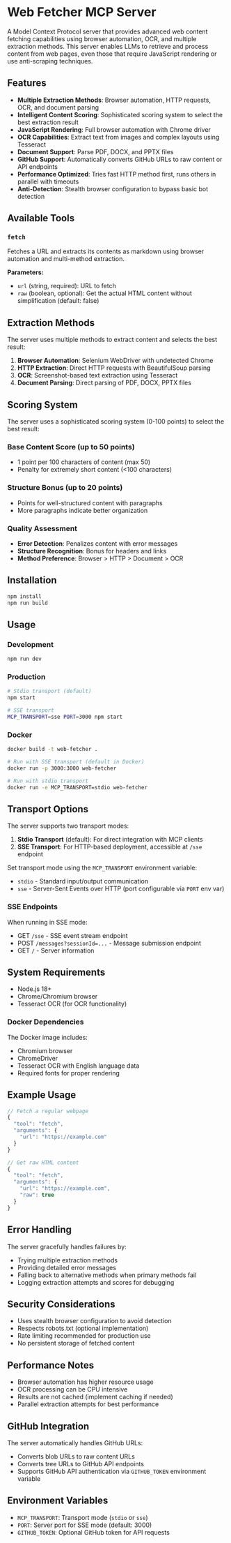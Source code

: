 # Web Fetcher MCP Server

A Model Context Protocol server that provides advanced web content fetching capabilities using browser automation, OCR, and multiple extraction methods. This server enables LLMs to retrieve and process content from web pages, even those that require JavaScript rendering or use anti-scraping techniques.

## Features

- **Multiple Extraction Methods**: Browser automation, HTTP requests, OCR, and document parsing
- **Intelligent Content Scoring**: Sophisticated scoring system to select the best extraction result
- **JavaScript Rendering**: Full browser automation with Chrome driver
- **OCR Capabilities**: Extract text from images and complex layouts using Tesseract
- **Document Support**: Parse PDF, DOCX, and PPTX files
- **GitHub Support**: Automatically converts GitHub URLs to raw content or API endpoints
- **Performance Optimized**: Tries fast HTTP method first, runs others in parallel with timeouts
- **Anti-Detection**: Stealth browser configuration to bypass basic bot detection

## Available Tools

### `fetch`
Fetches a URL and extracts its contents as markdown using browser automation and multi-method extraction.

**Parameters:**
- `url` (string, required): URL to fetch
- `raw` (boolean, optional): Get the actual HTML content without simplification (default: false)

## Extraction Methods

The server uses multiple methods to extract content and selects the best result:

1. **Browser Automation**: Selenium WebDriver with undetected Chrome
2. **HTTP Extraction**: Direct HTTP requests with BeautifulSoup parsing
3. **OCR**: Screenshot-based text extraction using Tesseract
4. **Document Parsing**: Direct parsing of PDF, DOCX, PPTX files

## Scoring System

The server uses a sophisticated scoring system (0-100 points) to select the best result:

### Base Content Score (up to 50 points)
- 1 point per 100 characters of content (max 50)
- Penalty for extremely short content (<100 characters)

### Structure Bonus (up to 20 points)
- Points for well-structured content with paragraphs
- More paragraphs indicate better organization

### Quality Assessment
- **Error Detection**: Penalizes content with error messages
- **Structure Recognition**: Bonus for headers and links
- **Method Preference**: Browser > HTTP > Document > OCR

## Installation

```bash
npm install
npm run build
```

## Usage

### Development
```bash
npm run dev
```

### Production
```bash
# Stdio transport (default)
npm start

# SSE transport
MCP_TRANSPORT=sse PORT=3000 npm start
```

### Docker
```bash
docker build -t web-fetcher .

# Run with SSE transport (default in Docker)
docker run -p 3000:3000 web-fetcher

# Run with stdio transport
docker run -e MCP_TRANSPORT=stdio web-fetcher
```

## Transport Options

The server supports two transport modes:

1. **Stdio Transport** (default): For direct integration with MCP clients
2. **SSE Transport**: For HTTP-based deployment, accessible at `/sse` endpoint

Set transport mode using the `MCP_TRANSPORT` environment variable:
- `stdio` - Standard input/output communication
- `sse` - Server-Sent Events over HTTP (port configurable via `PORT` env var)

### SSE Endpoints
When running in SSE mode:
- GET `/sse` - SSE event stream endpoint
- POST `/messages?sessionId=...` - Message submission endpoint
- GET `/` - Server information

## System Requirements

- Node.js 18+
- Chrome/Chromium browser
- Tesseract OCR (for OCR functionality)

### Docker Dependencies
The Docker image includes:
- Chromium browser
- ChromeDriver
- Tesseract OCR with English language data
- Required fonts for proper rendering

## Example Usage

```javascript
// Fetch a regular webpage
{
  "tool": "fetch",
  "arguments": {
    "url": "https://example.com"
  }
}

// Get raw HTML content
{
  "tool": "fetch", 
  "arguments": {
    "url": "https://example.com",
    "raw": true
  }
}
```

## Error Handling

The server gracefully handles failures by:
- Trying multiple extraction methods
- Providing detailed error messages
- Falling back to alternative methods when primary methods fail
- Logging extraction attempts and scores for debugging

## Security Considerations

- Uses stealth browser configuration to avoid detection
- Respects robots.txt (optional implementation)
- Rate limiting recommended for production use
- No persistent storage of fetched content

## Performance Notes

- Browser automation has higher resource usage
- OCR processing can be CPU intensive
- Results are not cached (implement caching if needed)
- Parallel extraction attempts for best performance

## GitHub Integration

The server automatically handles GitHub URLs:
- Converts blob URLs to raw content URLs
- Converts tree URLs to GitHub API endpoints
- Supports GitHub API authentication via `GITHUB_TOKEN` environment variable

## Environment Variables

- `MCP_TRANSPORT`: Transport mode (`stdio` or `sse`)
- `PORT`: Server port for SSE mode (default: 3000)
- `GITHUB_TOKEN`: Optional GitHub token for API requests